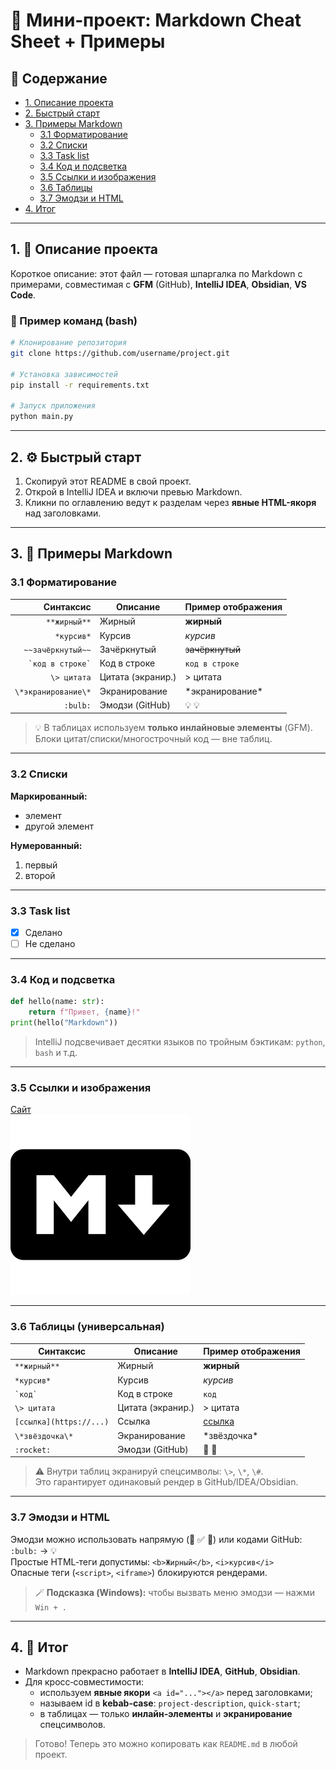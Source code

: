 <!-- Mini Markdown Project README -->

# 📘 Мини‑проект: Markdown Cheat Sheet + Примеры

<a id="table-of-contents"></a>
## 📑 Содержание
- [1. Описание проекта](#project-description)
- [2. Быстрый старт](#quick-start)
- [3. Примеры Markdown](#markdown-examples)
  - [3.1 Форматирование](#formatting)
  - [3.2 Списки](#lists)
  - [3.3 Task list](#task-list)
  - [3.4 Код и подсветка](#code-and-highlighting)
  - [3.5 Ссылки и изображения](#links-and-images)
  - [3.6 Таблицы](#tables)
  - [3.7 Эмодзи и HTML](#emoji-and-html)
- [4. Итог](#conclusion)

---

<a id="project-description"></a>
## 1. 🧩 Описание проекта

Короткое описание: этот файл — готовая шпаргалка по Markdown с примерами, совместимая с **GFM** (GitHub), **IntelliJ IDEA**, **Obsidian**, **VS Code**.

### 🔧 Пример команд (bash)

```bash
# Клонирование репозитория
git clone https://github.com/username/project.git

# Установка зависимостей
pip install -r requirements.txt

# Запуск приложения
python main.py
```

---

<a id="quick-start"></a>
## 2. ⚙️ Быстрый старт

1. Скопируй этот README в свой проект.
2. Открой в IntelliJ IDEA и включи превью Markdown.
3. Кликни по оглавлению ведут к разделам через **явные HTML-якоря** над заголовками.

---

<a id="markdown-examples"></a>
## 3. 💬 Примеры Markdown

<a id="formatting"></a>
### 3.1 **Форматирование**

| Синтаксис             | Описание        | Пример отображения            |
|----------------------:|-----------------|--------------------------------|
| `**жирный**`           | Жирный          | **жирный**                     |
| `*курсив*`             | Курсив          | *курсив*                       |
| `~~зачёркнутый~~`      | Зачёркнутый     | ~~зачёркнутый~~                |
| `` `код в строке` ``   | Код в строке    | `код в строке`                 |
| `\> цитата`            | Цитата (экранир.) | \> цитата                     |
| `\*экранирование\*`    | Экранирование   | \*экранирование\*              |
| `:bulb:`               | Эмодзи (GitHub) | :bulb: 💡                       |

> 💡 В таблицах используем **только инлайновые элементы** (GFM). Блоки цитат/списки/многострочный код — вне таблиц.

---

<a id="lists"></a>
### 3.2 **Списки**

**Маркированный:**
- элемент
- другой элемент

**Нумерованный:**
1. первый
2. второй

---

<a id="task-list"></a>
### 3.3 **Task list**
- [x] Сделано
- [ ] Не сделано

---

<a id="code-and-highlighting"></a>
### 3.4 **Код и подсветка**

```python
def hello(name: str):
    return f"Привет, {name}!"
print(hello("Markdown"))
```

> IntelliJ подсвечивает десятки языков по тройным бэктикам: ```python```, ```bash``` и т.д.

---

<a id="links-and-images"></a>
### 3.5 **Ссылки и изображения**

[Сайт](https://example.com)  
![logo](https://raw.githubusercontent.com/github/explore/main/topics/markdown/markdown.png)

---

<a id="tables"></a>
### 3.6 **Таблицы** (универсальная)

| Синтаксис             | Описание        | Пример отображения            |
|------------------------|-----------------|--------------------------------|
| `**жирный**`           | Жирный          | **жирный**                     |
| `*курсив*`             | Курсив          | *курсив*                       |
| `` `код` ``            | Код в строке    | `код`                          |
| `\> цитата`            | Цитата (экранир.) | \> цитата                     |
| `[ссылка](https://...)`| Ссылка          | [ссылка](https://example.com)  |
| `\*звёздочка\*`        | Экранирование   | \*звёздочка\*                  |
| `:rocket:`             | Эмодзи (GitHub) | :rocket: 🚀                    |

> ⚠️ Внутри таблиц экранируй спецсимволы: `\>`, `\*`, `\#`.  
> Это гарантирует одинаковый рендер в GitHub/IDEA/Obsidian.

---

<a id="emoji-and-html"></a>
### 3.7 **Эмодзи и HTML**

Эмодзи можно использовать напрямую (📌 ✅ 🧠) или кодами GitHub: `:bulb:` → :bulb:  
Простые HTML‑теги допустимы: `<b>Жирный</b>`, `<i>курсив</i>`  
Опасные теги (`<script>`, `<iframe>`) блокируются рендерами.

> 🪄 **Подсказка (Windows):** чтобы вызвать меню эмодзи — нажми `Win + .`

---

<a id="conclusion"></a>
## 4. 🏁 Итог

- Markdown прекрасно работает в **IntelliJ IDEA**, **GitHub**, **Obsidian**.  
- Для кросс‑совместимости:
  - используем **явные якори** `<a id="..."></a>` перед заголовками;
  - называем id в **kebab-case**: `project-description`, `quick-start`;
  - в таблицах — только **инлайн‑элементы** и **экранирование** спецсимволов.

> Готово! Теперь это можно копировать как `README.md` в любой проект.
